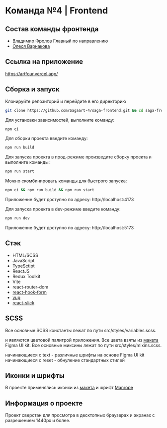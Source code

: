 # Команда №4 | Frontend

## Состав команды фронтенда

- [Владимир Фролов](https://github.com/v37f) Главный по направлению
- [Олеся Варнакова](https://github.com/Olesya090585)

## Ссылка на приложение

https://artfour.vercel.app/

## Сборка и запуск

Клонируйте репозиторий и перейдите в его директорию

```sh
git clone https://github.com/Sagaart-4/saga-frontend.git && cd saga-frontend
```

Для установки зависимостей, выполните команду:

```sh
npm ci
```

Для сборки проекта введите команду:

```sh
npm run build
```

Для запуска проекта в прод-режиме произведите сборку проекта и выполните команды:

```sh
npm run start
```

Можно скомбинировать команды для быстрого запуска:

```sh
npm ci && npm run build && npm run start
```

Приложение будет доступно по адресу: http://localhost:4173

Для запуска проекта в dev-режиме введите команду:

```sh
npm run dev
```

Приложение будет доступно по адресу: http://localhost:5173

## Стэк

- HTML/SCSS
- JavaScript
- TypeSctipt
- ReactJS
- Redux Toolkit
- Vite
- react-router-dom
- [react-hook-form](https://react-hook-form.com/)
- [yup](https://www.npmjs.com/package/yup)
- [react-slick](https://react-slick.neostack.com/)

## SCSS

Все основные SCSS константы лежат по пути src/styles/variables.scss.

и являются цветовой палитрой приложения. Все цвета взяты из [макета](https://www.figma.com/design/XEw55EmzRGmpLw7jkCxP0i/%D0%9A%D0%BE%D0%BC%D0%B0%D0%BD%D0%B4%D0%B0-%E2%84%964%2C-%D0%BF%D1%80%D0%BE%D0%B5%D0%BA%D1%82-%D0%A1%D0%B0%D0%B3%D0%B0%D0%B0%D1%80%D1%82?node-id=0-1&t=9jNFwRioVu1SQZKI-0) Figma UI kit.
Все основные миксины лежат по пути src/styles/mixins.scss.

начинающиеся с text - различные шрифты на основе Figma UI kit
начинающиеся с reset - обнуление стандартных стилей

## Иконки и шрифты

В проекте применялись иконки из [макета](https://www.figma.com/design/XEw55EmzRGmpLw7jkCxP0i/%D0%9A%D0%BE%D0%BC%D0%B0%D0%BD%D0%B4%D0%B0-%E2%84%964%2C-%D0%BF%D1%80%D0%BE%D0%B5%D0%BA%D1%82-%D0%A1%D0%B0%D0%B3%D0%B0%D0%B0%D1%80%D1%82?node-id=0-1&t=9jNFwRioVu1SQZKI-0) и шрифт [Manrope](https://fonts.google.com/specimen/Manrope)

## Информация о проекте

Проект сверстан для просмотра в десктопных браузерах и экранах с разрешением 1440px и более.
